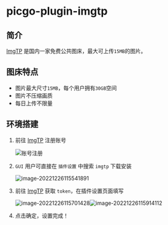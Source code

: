 # picgo-plugin-imgtp

## 简介

[ImgTP](https://imgtp.com/) 是国内一家免费公共图床，最大可上传`15MB`的图片。


## 图床特点

- 图片最大尺寸`15MB`，每个用户拥有`30GB`空间
- 图片不压缩画质
- 每日上传不限量

## 环境搭建

1. 前往 [ImgTP](https://imgtp.com/) 注册账号

   ![账号注册](https://imagebed.krins.cloud/api/image/0FLD8B48.png)

2. `GUI` 用户可直接在 `插件设置` 中搜索 `imgtp` 下载安装

   ![image-20221226115541891](https://imagebed.krins.cloud/api/image/0J4JDJ2L.png)

3. 前往 [ImgTP](https://www.imgtp.com/user/settings.html) 获取 `token`，在插件设置页面填写

   ![image-20221226115701428](https://imagebed.krins.cloud/api/image/6RJ2RBRD.png)![image-20221226115914112](https://imagebed.krins.cloud/api/image/20P84X80.png)

4. 点击确定，设置完成！

